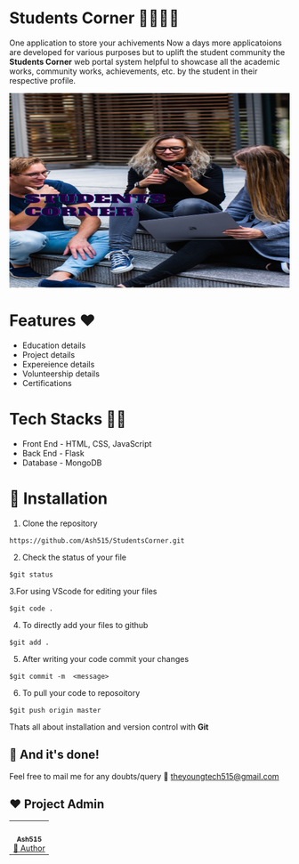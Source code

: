 # Students Corner 👩‍🎓👨‍🎓

One application to store your achivements
Now a days more applicatoions are developed for various purposes but to uplift the student community the **Students Corner** web portal system helpful to showcase all the academic works, community works, achievements, etc. by the student in their respective profile. 

<img src="static/images/headpost.png" width="750px" height="350px" position="center">

# Features ❤
- Education details
- Project details
- Expereience details
- Volunteership details
- Certifications

# Tech Stacks 👨‍💻

- Front End - HTML, CSS, JavaScript 
- Back End  -  Flask
- Database  - MongoDB

# 🚀&nbsp;Installation 

1. Clone the repository 
```
https://github.com/Ash515/StudentsCorner.git
```
2. Check the status of your file 
```
$git status
```

3.For using VScode for editing your files 
```
$git code .
```
4. To directly add your files to github
```
$git add .
```
5. After writing your code commit your changes 
```
$git commit -m  <message>
```
6. To pull your code to reposoitory
```
$git push origin master
```
Thats all about installation and version control with **Git**

## :clap: And it's done!
Feel free to mail me for any doubts/query 
:email: theyoungtech515@gmail.com

## ❤️ Project Admin
<table>
	<tr>
		<td align="center">
			<a href="https://github.com/Ash515"> <img src="https://avatars3.githubusercontent.com/u/53136674?v=4" width="100px" alt="" />
				<br /> <sub><b>Ash515</b></sub> </a>
			<br /> <a href="https://github.com/Ash515/StudentsCorner/commits?author=Ash515">
                👑 Author
            </a> 
		</td>
	</tr>
</table>


